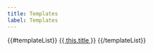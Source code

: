 ```yaml
---
title: Templates
label: Templates
---
```


{{#templateList}}
<a href="{{path '/components/preview/{{ this.handle }}' }}">{{ this.title }}</a>
{{/templateList}}